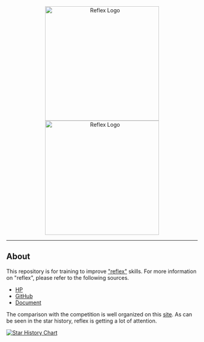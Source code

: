 <div align="center">
<img src="https://raw.githubusercontent.com/reflex-dev/reflex/main/docs/images/reflex_dark.svg#gh-light-mode-only" alt="Reflex Logo" width="300px">
<img src="https://raw.githubusercontent.com/reflex-dev/reflex/main/docs/images/reflex_light.svg#gh-dark-mode-only" alt="Reflex Logo" width="300px">
</div>

---

## About

This repository is for training to improve ["reflex"](https://reflex.dev/) skills. For more information on "reflex", please refer to the following sources.

- [HP](https://reflex.dev/)
- [GitHub](https://github.com/reflex-dev)
- [Document](https://reflex.dev/docs/getting-started/introduction/)

The comparison with the competition is well organized on this [site](https://www.may69.com/purepython/#Class_A_Industrial_Strength_Rock-solid_Products).
As can be seen in the star history, reflex is getting a lot of attention.

<a href="https://star-history.com/#reflex-dev/reflex&flet-dev/flet&streamlit/streamlit&gradio-app/gradio&Timeline">
  <picture>
    <source media="(prefers-color-scheme: dark)" srcset="https://api.star-history.com/svg?repos=reflex-dev/reflex,flet-dev/flet,streamlit/streamlit,gradio-app/gradio&type=Timeline&theme=dark" />
    <source media="(prefers-color-scheme: light)" srcset="https://api.star-history.com/svg?repos=reflex-dev/reflex,flet-dev/flet,streamlit/streamlit,gradio-app/gradio&type=Timeline" />
    <img alt="Star History Chart" src="https://api.star-history.com/svg?repos=reflex-dev/reflex,flet-dev/flet,streamlit/streamlit,gradio-app/gradio&type=Timeline" />
  </picture>
</a>
